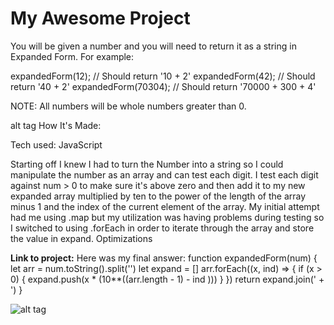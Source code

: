 # My Awesome Project

You will be given a number and you will need to return it as a string in Expanded Form. For example:

expandedForm(12); // Should return '10 + 2'
expandedForm(42); // Should return '40 + 2'
expandedForm(70304); // Should return '70000 + 300 + 4'

NOTE: All numbers will be whole numbers greater than 0.

alt tag
How It's Made:

Tech used: JavaScript

Starting off I knew I had to turn the Number into a string so I could manipulate the number as an array and can test each digit. I test each digit against num > 0 to make sure it's above zero and then add it to my new expanded array multiplied by ten to the power of the length of the array minus 1 and the index of the current element of the array. My initial attempt had me using .map but my utilization was having problems during testing so I switched to using .forEach in order to iterate through the array and store the value in expand.
Optimizations




**Link to project:**
Here was my final answer:
function expandedForm(num) {
  let arr = num.toString().split('')
  let expand = []
  arr.forEach((x, ind) => {
    if (x > 0) {
      expand.push(x * (10**((arr.length - 1) - ind )))
    }
  })
  return expand.join(' + ')
}

![alt tag](http://placecorgi.com/1200/650)

